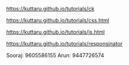 https://kuttaru.github.io/tutorials/ck

https://kuttaru.github.io/tutorials/css.html

https://kuttaru.github.io/tutorials/js.html

https://kuttaru.github.io/tutorials/responsinator

Sooraj: 9605586155
Arun: 9447726574
